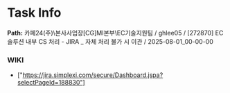 # Task Info

**Path:** 카페24(주)\본사사업장\[CG]MI본부\EC기술지원팀 / ghlee05 / [272870] EC솔루션 내부 CS 처리 - JIRA _ 자체 처리 불가 시 이관 / 2025-08-01_00-00-00

### WIKI
- ["https://jira.simplexi.com/secure/Dashboard.jspa?selectPageId=188830"]

